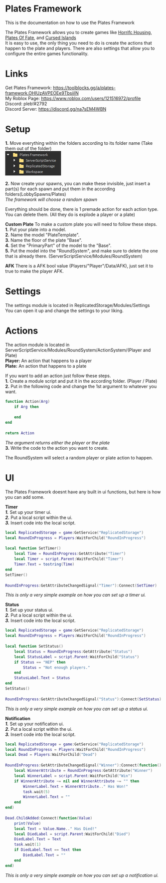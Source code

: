 # Plates Framework
This is the documentation on how to use the Plates Framework

The Plates Framework allows you to create games like [Horrifc Housing](https://www.roblox.com/games/263761432/UPDATE-Horrific-Housing), [Plates Of Fate](https://www.roblox.com/games/4783966408/Plates-of-Fate-Remastered), and [Cursed Islands](https://www.roblox.com/games/990566015/Cursed-Islands) \
It is easy to use, the only thing you need to do is create the actions that happen to the plate and players. There are also settings that allow you to configure the entire games functionality.

# Links
Get Plates Framework: https://toolblocks.gg/a/plates-framework.OHIUzAVPEOEe9TbsiiIN \
My Roblox Page: https://www.roblox.com/users/121516972/profile \
Discord: pleb!#2792 \
Discord Server: https://discord.gg/na7sEM4WBN

# Setup
**1.** Move everything within the folders according to its folder name (Take them out of the folder) \
![Image](images/Image1.png)

**2.** Now create your spawns, you can make these invisible, just insert a part(s) for each spawn and put them in the according folders(LobbySpawns/Plates) \
*The framework will choose a random spawn*

Everything should be done, there is 1 premade action for each action type. You can delete them. (All they do is explode a player or a plate)

**Custom Plate**
To make a custom plate you will need to follow these steps. \
**1.** Put your plate into a model. \
**2.** Name the model "PlateTemplate". \
**3.** Name the floor of the plate "Base". \
**4.** Set the "PrimaryPart" of the model to the "Base". \
**5.** Put the model into the "RoundSystem", and make sure to delete the one that is already there. (ServerScriptService/Modules/RoundSystem)

**AFK**
There is a AFK bool value (Players/"Player"/Data/AFK), just set it to true to make the player AFK.

# Settings
The settings module is located in ReplicatedStorage/Modules/Settings \
You can open it up and change the settings to your liking.

# Actions
The action module is located in ServerScriptService/Modules/RoundSystem/ActionSystem/(Player and Plate) \
**Player:** An action that happens to a player \
**Plate:** An action that happens to a plate 

If you want to add an action just follow these steps. \
**1.** Create a module script and put it in the according folder. (Player / Plate) \
**2.** Put in the following code and change the 1st argument to whatever you want.
```lua
function Action(Arg)
	if Arg then
		
	end
end

return Action
```
*The argument returns either the player or the plate* \
**3.** Write the code to the action you want to create. 

The RoundSystem will select a random player or plate action to happen.

# UI
The Plates Framework doesnt have any built in ui functions, but here is how you can add some.

**Timer** \
***1.*** Set up your timer ui. \
***2.*** Put a local script within the ui. \
***3.*** Insert code into the local script.
```lua
local ReplicatedStorage = game:GetService("ReplicatedStorage")
local RoundInProgress = Players:WaitForChild("RoundInProgress")

local function SetTimer()
	local Time = RoundInProgress:GetAttribute("Timer")
	local Timer = script.Parent:WaitForChild("Timer")
	Timer.Text = tostring(Time)
end
SetTimer()

RoundInProgress:GetAttributeChangedSignal("Timer"):Connect(SetTimer)
```
*This is only a very simple example on how you can set up a timer ui.*

**Status** \
***1.*** Set up your status ui. \
***2.*** Put a local script within the ui. \
***3.*** Insert code into the local script.
```lua
local ReplicatedStorage = game:GetService("ReplicatedStorage")
local RoundInProgress = Players:WaitForChild("RoundInProgress")

local function SetStatus()
	local Status = RoundInProgress:GetAttribute("Status")
	local StatusLabel = script.Parent:WaitForChild("Status")
	if Status == "NEP" then
		Status = "Not enough players."
	end
	StatusLabel.Text = Status
end
SetStatus()

RoundInProgress:GetAttributeChangedSignal("Status"):Connect(SetStatus)
```
*This is only a very simple example on how you can set up a status ui.*

**Notification** \
***1.*** Set up your notification ui. \
***2.*** Put a local script within the ui. \
***3.*** Insert code into the local script.
```lua
local ReplicatedStorage = game:GetService("ReplicatedStorage")
local RoundInProgress = Players:WaitForChild("RoundInProgress")
local Dead = Players:WaitForChild("Dead")

RoundInProgress:GetAttributeChangedSignal("Winner"):Connect(function()
	local WinnerAttribute = RoundInProgress:GetAttribute("Winner")
	local WinnerLabel = script.Parent:WaitForChild("Win")
	if WinnerAttribute ~= nil and WinnerAttribute ~= "" then
		WinnerLabel.Text = WinnerAttribute.." Has Won!"
		task.wait(5)
		WinnerLabel.Text = ""
	end
end)

Dead.ChildAdded:Connect(function(Value)
	print(Value)
	local Text = Value.Name.." Has Died!"
	local DiedLabel = script.Parent:WaitForChild("Died")
	DiedLabel.Text = Text
	task.wait(1)
	if DiedLabel.Text == Text then
		DiedLabel.Text = ""
	end
end)
```
*This is only a very simple example on how you can set up a notification ui.*
